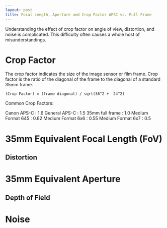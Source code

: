 ```yaml
---
layout: post
title: Focal Length, Aperture and Crop Factor APSC vs. Full Frame
---
```


Understanding the effect of crop factor on angle of view, distortion, and noise is complicated.
This difficulty often causes a whole host of misunderstandings.

Crop Factor
===========
The crop factor indicates the size of the image sensor or film frame. Crop factor is the ratio of the diagonal of the frame to the diagonal of a standard 35mm frame.

```
(Crop Factor) = (frame diagonal) / sqrt(36^2 +  24^2)
```

Common Crop Factors:

Canon APS-C
: 1.6
General APS-C 
: 1.5
35mm full frame
: 1.0
Medium Format 645
: 0.62
Medium Format 6x6
: 0.55
Medium Format 6x7
: 0.5

35mm Equivalent Focal Length (FoV)
==================================


Distortion
----------

35mm Equivalent Aperture
========================

Depth of Field
--------------

Noise
=====

